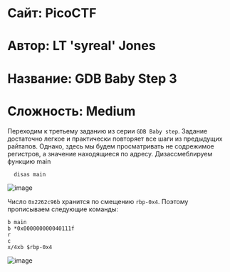 
# Сайт: PicoCTF
# Автор: LT 'syreal' Jones
# Название: GDB Baby Step 3
# Сложность: Medium

Переходим к третьему заданию из серии `GDB Baby step`. Задание достаточно легкое и практически повторяет 
все шаги из предыдущих райтапов. Однако, здесь мы будем просматривать не содрежимое регистров, а значение находящиеся по адресу.
Дизассмеблируем функцию main
```gdb
  disas main
```
![image](https://github.com/user-attachments/assets/a87a36ad-71a9-41fd-8a48-b1648b061fff)

Число `0x2262c96b` хранится по смещению `rbp-0x4`. Поэтому прописываем следующие команды: 

```gdb
b main
b *0x000000000040111f
r
c
x/4xb $rbp-0x4
```
![image](https://github.com/user-attachments/assets/53c060b6-32ba-43f9-add8-612d78424a49)
